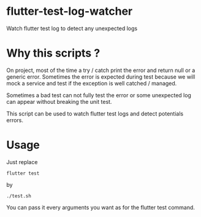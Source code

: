 # flutter-test-log-watcher

Watch flutter test log to detect any unexpected logs

# Why this scripts ? 

On project, most of the time a try / catch print the error and return null or a generic error.
Sometimes the error is expected during test because we will mock a service and test if the exception is well catched / managed.

Sometimes a bad test can not fully test the error or some unexpected log can appear without breaking the unit test.

This script can be used to watch flutter test logs and detect potentials errors.

# Usage

Just replace
```
flutter test
```

by 
```
./test.sh
```

You can pass it every arguments you want as for the flutter test command.
